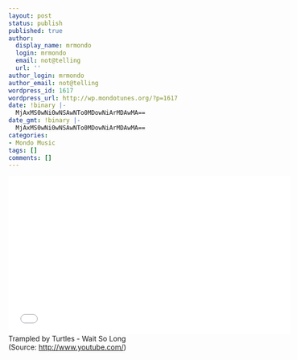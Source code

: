 ```yaml
---
layout: post
status: publish
published: true
author:
  display_name: mrmondo
  login: mrmondo
  email: not@telling
  url: ''
author_login: mrmondo
author_email: not@telling
wordpress_id: 1617
wordpress_url: http://wp.mondotunes.org/?p=1617
date: !binary |-
  MjAxMS0wNi0wNSAwNTo0MDowNiArMDAwMA==
date_gmt: !binary |-
  MjAxMS0wNi0wNSAwNTo0MDowNiArMDAwMA==
categories:
- Mondo Music
tags: []
comments: []
---
```

<iframe width="560" height="315" src="//www.youtube.com/embed/Xjdkc14-zwQ" frameborder="0"> </iframe>
Trampled by Turtles - Wait So Long
<div class="attribution">(<span>Source:</span> <a href="http://www.youtube.com/">http://www.youtube.com/</a>)</div>
